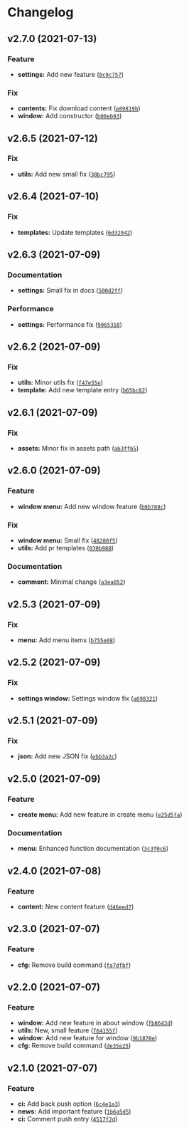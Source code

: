 # Changelog

<!--next-version-placeholder-->

## v2.7.0 (2021-07-13)
### Feature
* **settings:** Add new feature ([`0c9c757`](https://github.com/0dysseas/news-indicator/commit/0c9c757fb2525452bd62b6c1928f9068e057fcde))

### Fix
* **contents:** Fix download content ([`e89819b`](https://github.com/0dysseas/news-indicator/commit/e89819b964c2c84d0a5be7b5a5ed3e5dd04050da))
* **window:** Add constructor ([`b00eb93`](https://github.com/0dysseas/news-indicator/commit/b00eb934c46b61f0d6e7ace27fb1606116ff5cfd))

## v2.6.5 (2021-07-12)
### Fix
* **utils:** Add new small fix ([`38bc795`](https://github.com/0dysseas/news-indicator/commit/38bc7952d672daf969c2be6e14bc8c06d0a555d6))

## v2.6.4 (2021-07-10)
### Fix
* **templates:** Update templates ([`6d32042`](https://github.com/0dysseas/news-indicator/commit/6d320426cd9213baebd1a1acc8b63422d77ad455))

## v2.6.3 (2021-07-09)
### Documentation
* **settings:** Small fix in docs ([`500d2ff`](https://github.com/0dysseas/news-indicator/commit/500d2ff8c7f46c030b9456078625a6590357ffea))

### Performance
* **settings:** Performance fix ([`9065318`](https://github.com/0dysseas/news-indicator/commit/906531819adb2c1d6e933781124dae3be73a8920))

## v2.6.2 (2021-07-09)
### Fix
* **utils:** Minor utils fix ([`f47e55e`](https://github.com/0dysseas/news-indicator/commit/f47e55ee64a9e8c0632f19fcc8271582ae2f1fb9))
* **template:** Add new template entry ([`b65bc82`](https://github.com/0dysseas/news-indicator/commit/b65bc825c53121ca3d34e5244a36769e9a742573))

## v2.6.1 (2021-07-09)
### Fix
* **assets:** Minor fix in assets path ([`ab3ffb5`](https://github.com/0dysseas/news-indicator/commit/ab3ffb57b506fb5c547a3208f04417a79787cdb6))

## v2.6.0 (2021-07-09)
### Feature
* **window menu:** Add new window feature ([`b0b788c`](https://github.com/0dysseas/news-indicator/commit/b0b788c9e331b265f478c9d0f394dab64132fb89))

### Fix
* **window menu:** Small fix ([`48280f5`](https://github.com/0dysseas/news-indicator/commit/48280f5a8542c0b04617efbed8871b608b6d8b31))
* **utils:** Add pr templates ([`030b988`](https://github.com/0dysseas/news-indicator/commit/030b98875868a2ff74087299e3991778474185dc))

### Documentation
* **comment:** Minimal change ([`a3ea052`](https://github.com/0dysseas/news-indicator/commit/a3ea05287c31295063cfd0595a85ade2a54a9be7))

## v2.5.3 (2021-07-09)
### Fix
* **menu:** Add menu items ([`b755e08`](https://github.com/0dysseas/news-indicator/commit/b755e088d7ef3fbea738fff97bdc192114a5f201))

## v2.5.2 (2021-07-09)
### Fix
* **settings window:** Settings window fix ([`a698321`](https://github.com/0dysseas/news-indicator/commit/a69832138e7e1614425a7cae2a72211faad5aad1))

## v2.5.1 (2021-07-09)
### Fix
* **json:** Add new JSON fix ([`ebb3a2c`](https://github.com/0dysseas/news-indicator/commit/ebb3a2c32f4a7ef383c729585c2032147d62f508))

## v2.5.0 (2021-07-09)
### Feature
* **create menu:** Add new feature in create menu ([`e25d5fa`](https://github.com/0dysseas/news-indicator/commit/e25d5fab56ae8f2879f571d384ae903d6be55c75))

### Documentation
* **menu:** Enhanced function documentation ([`3c3f0c6`](https://github.com/0dysseas/news-indicator/commit/3c3f0c6083a25271439208c7ad34743c812dc1f7))

## v2.4.0 (2021-07-08)
### Feature
* **content:** New content feature ([`d46eed7`](https://github.com/0dysseas/news-indicator/commit/d46eed76062ed00f2b758d3901707d67b400dab5))

## v2.3.0 (2021-07-07)
### Feature
* **cfg:** Remove build command ([`fa7dfbf`](https://github.com/0dysseas/news-indicator/commit/fa7dfbfabe9bba10083a81e6484bc26a73fcd1c0))

## v2.2.0 (2021-07-07)
### Feature
* **window:** Add new feature in about window ([`fb8643d`](https://github.com/0dysseas/news-indicator/commit/fb8643dbd16d175a52910261dbec8ed1624e7930))
* **utils:** New, small feature ([`f64155f`](https://github.com/0dysseas/news-indicator/commit/f64155f5335ebe3de209a2557ce6a6b2d4d18c1b))
* **window:** Add new feature for window ([`9b1870e`](https://github.com/0dysseas/news-indicator/commit/9b1870e91863ce0e50d635d597babf3128158c92))
* **cfg:** Remove build command ([`de35e25`](https://github.com/0dysseas/news-indicator/commit/de35e25d9060b4e0f2444a0a937aba86196d8016))

## v2.1.0 (2021-07-07)
### Feature
* **ci:** Add back push option ([`6c4e1a3`](https://github.com/0dysseas/news-indicator/commit/6c4e1a355632e4b5133405f9e21e8c029578a84e))
* **news:** Add important feature ([`1b6a5d5`](https://github.com/0dysseas/news-indicator/commit/1b6a5d53a6f9c197b8355533e922c407cd10c38d))
* **ci:** Comment push entry ([`4517f2d`](https://github.com/0dysseas/news-indicator/commit/4517f2d7b3942c924aba22c4cd72abd118fd6fc9))
